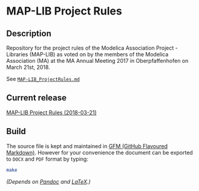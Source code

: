 # MAP-LIB Project Rules #

## Description ##

Repository for the project rules of the Modelica Association Project - Libraries (MAP-LIB) as voted on by the members of the Modelica Association (MA) at the MA Annual Meeting 2017 in Oberpfaffenhofen on March 21st, 2018.

See [`MAP-LIB_ProjectRules.md`](MAP-LIB_ProjectRules.md)

## Current release

[MAP-LIB Project Rules (2018-03-21)](../../releases/tag/2018-03-21)

## Build ##

The source file is kept and maintained in [GFM (GitHub Flavoured Markdown)](https://github.github.com/gfm/).
However for your convenience the document can be exported to `DOCX` and `PDF` format by typing:

```sh
make
```

*(Depends on [Pandoc](http://pandoc.org/) and [LaTeX](https://www.latex-project.org/).)*
